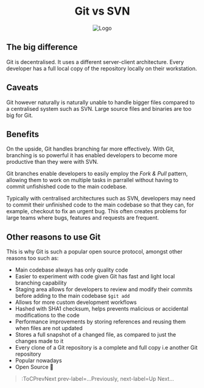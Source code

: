 <h1 style="text-align:center;"> Git vs SVN </h1>
<p style="text-align:center;"><img src="https://germguy.files.wordpress.com/2016/09/whats-the-big-deal-2.gif" alt="Logo"></p>

## The big difference

Git is decentralised. It uses a different server-client architecture. Every developer has a full local copy of the repository locally on their workstation.

## Caveats

Git however naturally is naturally unable to handle bigger files compared to a centralised system such as SVN. Large source files and binaries are too big for Git.

## Benefits

On the upside, Git handles branching far more effectively. With Git, branching is so powerful it has enabled developers to become more productive than they were with SVN.

Git branches enable developers to easily employ the *Fork & Pull* pattern, allowing them to work on multiple tasks in parrallel without having to commit unfishished code to the main codebase.

Typically with centralised architectures such as SVN, developers may need to commit their unfinished code to the main codebase so that they can, for example, checkout to fix an urgent bug. This often creates problems for large teams where bugs, features and requests are frequent.

## Other reasons to use Git

This is why Git is such a popular open source protocol, amongst other reasons too such as:

- Main codebase always has only quality code
- Easier to experiment with code given Git has fast and light local branching capability
- Staging area allows for developers to review and modify their commits before adding to the main codebase `$git add`
- Allows for more custom development workflows
- Hashed with SHA1 checksum, helps prevents malicious or accidental modifications to the code
- Performance improvements by storing references and reusing them when files are not updated
- Stores a full snapshot of a changed file, as compared to just the changes made to it
- Every clone of a Git repository is a complete and full copy i.e another Git repository
- Popular nowadays
- Open Source 💝

> :ToCPrevNext prev-label=...Previously, next-label=Up Next...
